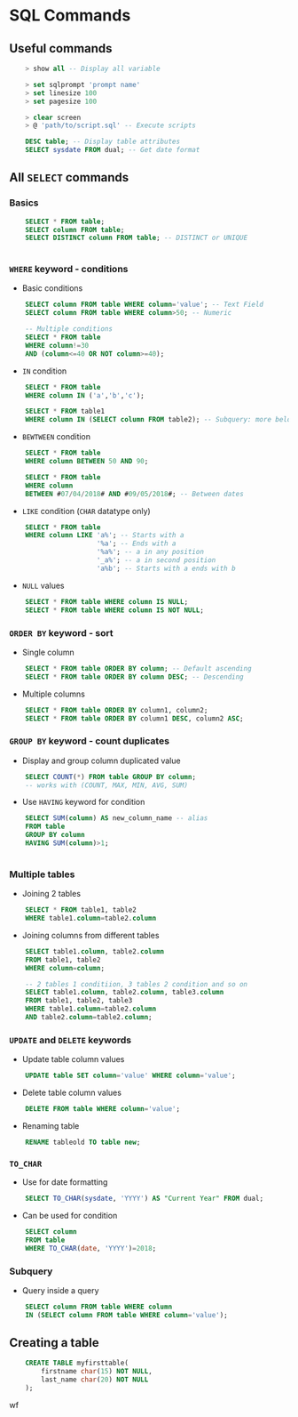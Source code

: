 # SQL Commands

## Useful commands

```sql
	> show all -- Display all variable

	> set sqlprompt 'prompt name'
	> set linesize 100
	> set pagesize 100

	> clear screen
	> @ 'path/to/script.sql' -- Execute scripts

	DESC table; -- Display table attributes
	SELECT sysdate FROM dual; -- Get date format

```

## All `SELECT` commands

### Basics

```sql	
	SELECT * FROM table;
  	SELECT column FROM table;
  	SELECT DISTINCT column FROM table; -- DISTINCT or UNIQUE
  	
```

### `WHERE` keyword - conditions

* Basic conditions

```sql
	SELECT column FROM table WHERE column='value'; -- Text Field
	SELECT column FROM table WHERE column>50; -- Numeric

	-- Multiple conditions
	SELECT * FROM table
	WHERE column!=30
	AND (column<=40 OR NOT column>=40);

```

* `IN` condition

```sql
	SELECT * FROM table
	WHERE column IN ('a','b','c');

	SELECT * FROM table1
	WHERE column IN (SELECT column FROM table2); -- Subquery: more below
```

*  `BEWTWEEN` condition

```sql
	SELECT * FROM table
	WHERE column BETWEEN 50 AND 90;

	SELECT * FROM table
	WHERE column
	BETWEEN #07/04/2018# AND #09/05/2018#; -- Between dates
```

* `LIKE` condition (`CHAR` datatype only)

```sql
	SELECT * FROM table
	WHERE column LIKE 'a%'; -- Starts with a
					  '%a'; -- Ends with a
					  '%a%'; -- a in any position
					  '_a%'; -- a in second position
					  'a%b'; -- Starts with a ends with b

```

* `NULL` values

```sql
	SELECT * FROM table WHERE column IS NULL;
	SELECT * FROM table WHERE column IS NOT NULL;
```


### `ORDER BY` keyword - sort

* Single column

```sql
	SELECT * FROM table ORDER BY column; -- Default ascending
	SELECT * FROM table ORDER BY column DESC; -- Descending
```

* Multiple columns

```sql
	SELECT * FROM table ORDER BY column1, column2;
	SELECT * FROM table ORDER BY column1 DESC, column2 ASC;
```

### `GROUP BY` keyword - count duplicates

* Display and group column duplicated value

```sql
	SELECT COUNT(*) FROM table GROUP BY column;
	-- works with (COUNT, MAX, MIN, AVG, SUM)
```

* Use `HAVING` keyword for condition

```sql
	SELECT SUM(column) AS new_column_name -- alias
	FROM table 
	GROUP BY column
	HAVING SUM(column)>1;
	
```


### Multiple tables

* Joining 2 tables

```sql
  	SELECT * FROM table1, table2 
  	WHERE table1.column=table2.column
```

* Joining columns from different tables

```sql
  	SELECT table1.column, table2.column 
  	FROM table1, table2 
  	WHERE column=column;

  	-- 2 tables 1 conditiion, 3 tables 2 condition and so on
  	SELECT table1.column, table2.column, table3.column
  	FROM table1, table2, table3 
  	WHERE table1.column=table2.column 
  	AND table2.column=table2.column;
```


### `UPDATE` and `DELETE` keywords

* Update table column values

```sql 
	UPDATE table SET column='value' WHERE column='value';
```

* Delete table column values

```sql
	DELETE FROM table WHERE column='value';
```

* Renaming table

```sql
	RENAME tableold TO table new;
```

### `TO_CHAR` 

* Use for date formatting

```sql
	SELECT TO_CHAR(sysdate, 'YYYY') AS "Current Year" FROM dual;
```

* Can be used for condition

```sql
	SELECT column
	FROM table
	WHERE TO_CHAR(date, 'YYYY')=2018;
```

### Subquery

* Query inside a query

```sql
	SELECT column FROM table WHERE column
	IN (SELECT column FROM table WHERE column='value');
```




## Creating a table 

```sql
	CREATE TABLE myfirsttable(
		firstname char(15) NOT NULL,
		last_name char(20) NOT NULL
	);
```

wf




